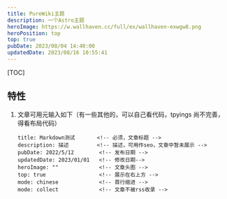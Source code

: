 ```yaml
---
title: PureWiki主题
description: 一个Astro主题
heroImage: https://w.wallhaven.cc/full/ex/wallhaven-exwgw8.png
heroPosition: top
top: true
pubDate: 2023/08/04 14:40:00
updatedDate: 2023/08/16 10:55:41
---
```


[TOC]

## 特性

1. 文章可用元输入如下（有一些其他的，可以自己看代码，tpyings 尚不完善，得看布局代码）

    ```
    title: Markdown测试       <!-- 必须，文章标题 -->
    description: 描述         <!-- 描述，可用作seo，文章中暂未展示 -->
    pubDate: 2022/5/12        <!-- 发布日期 -->
    updatedDate: 2023/01/01   <!-- 修改日期-->
    heroImage: ""             <!-- 文章头图 -->
    top: true                 <!-- 展示在右上方 -->
    mode: chinese             <!-- 首行缩进 -->
    mode: collect             <!-- 文章不被rss收录 -->
    ```
